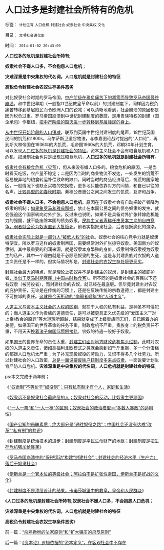# 人口过多是封建社会所特有的危机

标签： `计划生育` `人口危机` `封建社会` `奴隶社会` `中央集权` `文化` 

目录： `文明社会进化史`

时间： `2014-01-02 20:43:09`

**人口过多的危机是封建社会所特有**;

**奴隶社会不嫌人口多，不会抱怨人口危机**；

**灾难深重是中央集权的代名词，人口危机就是封建社会的特征**

**高税负令封建社会农奴生存条件恶劣**



对比奴隶社会时期的罗马帝国，[中产阶级在税负痛苦下的凋零而导致罗马帝国最终崩溃](../../../2010/11/21/基督教罗马：迫害异教，迫害异端，政教合一.md)，和中世纪早期（一般指11世纪教皇革命以前）的封建制度下，同样因为税负痛苦转移到基层贱民而令欧洲人口的锐减；可以清晰地看到，社会崩溃的原因都是因为税负过重。罗马帝国崩溃到中世纪封建制度的萎靡，是用贵族特权的封建（国企承包）作枢纽，[把中产阶级的毁灭进一步转移到基层贱民的身上](../../../2012/4/1/封建社会的生产力比奴隶社会落后.md)。

[从中世纪开始阶段的人口锐减](../../../2012/3/30/封建是统治的进步，黑暗的欧洲中世纪.md)，联系到英国中世纪封建制度的尾声，18世纪英国民间的饥荒和1800s，马尔萨斯卫道谷物法，与李嘉图论战时提出的“人口论”，再到斯大林帝国在1936年的大饥荒，毛帝国1960s的大饥荒，邓朝30年计划生育，可以发现[人口过多的危机是封建社会的特征](../../../2011/11/10/贵族不需要钱，平民根本没有权.md)。资本主义社会不会有粮食危机和人口危机，奴隶制社会也只是出现过粮食危机，**人口过多的危机就是封建社会所特有**。

[奴隶社会有粮食危机（灾荒](../../../2010/8/30/罗马帝国城市化和“出卖户籍”,粮食危机和大饥荒.md)），但从来没有嫌人口多的。粮食危机的原因，一是当时看天吃饭，农产量不稳定；二是因为当时的商业物流不发达，一处发生的饥荒不容易被异地的粮食转运补偿致命的缺口，同时当时的商品经济落后，饥荒的国家地区，一般情况下也缺乏买粮的交换物，更多地只能依靠对方的同情，和自已以往的名声。[比较典型的如春秋时期](http://blog.sina.com.cn/s/blog_59ca596401011sw3.html)，秦穆公晋惠公之间之间发生的饥荒，互济和战争。

**奴隶社会不嫌人口多，不会抱怨人口危机**。原因在于奴隶社会有自动把破产者降为奴隶的机制；[如果象罗马和雅典那样](../../../2010/9/27/罗马和罗马元老院的兴起，罗马的民主权力依据.md)，禁止在本国公民之间的债务奴隶的发生，就会强迫这个国家转向对外扩张。反过来也说明，如果不是具备对外扩张转嫁危机能力的强国，就不能废除本国的债务奴隶。[民粹主义者声称任由资本主义的自由竞争，弱者就会沦为奴隶直到大批饿死](../../../2009/2/21/进化论：死亡是为了生存，经济中的淘汰和破产.md)。前者实指奴隶社会，后者是妖魔化的渲染。

[奴隶社会实际上就是一部分人“被低人权”的社](http://hi.baidu.com/darthchn/blog/item/03720a1a84aa15148718bf0f.html)会。奴隶社会的核心竞争力就是奴隶特便宜。所以罗马这样的奴隶制帝国，需要经常对外扩张掠夺奴隶。美国南方的奴隶制，其中最重要的利润来源，就是奴隶本身繁殖的身价。奴隶制将奴隶视为奴隶主的私产，其中一个理由就是不必顾忌奴隶的生死，这是与封建贵族对农奴的人道主义责任是不一样的。但实际情况却是，[封建社会的农奴生存处境更恶劣](../../../2012/3/29/奴隶不是奴隶社会最底层的人，但可能最反动.md)。

封建社会最大的特点，就是理论上农奴并不是封建主的奴隶，是封建主的被庇护者[，类似于罗马时期客民（中国古时称食客](../../../2010/8/9/罗马的客民和奴隶的区别.md)）。所不同的是奴隶社会的客民以下还有奴隶（被劳役者），而封建社会的农奴，就已经在最底层。但毕竟封建主对农奴的庇护责任，无论是在传统的习惯上，还是在反映传统的宗教道德上，都是封建主不可推卸的责任。[这就是今天所称的“向弱者倾斜”的“人道主义](../../../2012/3/4/民粹的政治要挟；“向弱者倾斜”的民粹要挟和民族主义.md)”。

[人道主义与资本主义社会的人权的区别](../../../2009/2/24/得民心者得天下之“人权，公民权和人道主义”.md)，就在于人权的私有利益，是神圣不可侵犯的；而人道主义作为贵族的道德责任，是可以被更具正义优先级的“爱国主义”“对上帝/教会的原罪”等大道理所超越，结果就变成了上级贵族同志们，自已瞧着办的美德。如果国王的世界革命的任务不重，财政危机不严重，贵族身上的税负责任不重，不用天天[换着法子向国际惯例接轨](../../../2009/12/10/专家教授嫌中国税收太轻，“向国际接轨”.md)，农奴的待遇一般好于奴隶。

如果国王的世界革命的责任太重，[封建主们面对地方财政危机焦头烂额](../../../2012/3/24/慈禧太后是最激进的改革家之一.md)，此时对农奴的人道主义责任，诸如高福利北欧模式之类就会感到如千斤重担，多一个分蛋糕的都嫌人口危机太严重；为了补充现役奴役的劳动力，又恨不得多几个壮劳力。所以封建社会的人口政策，[总是一面说要废除户籍制度多来点奴隶](../../../2009/10/20/被制造的农民工不是移民.md)，一面说要计划生育严防人口危机。**灾难深重是中央集权的代名词，人口危机就是封建社会的特征**。

ps:本文完成于两年前；

《[“奴隶制”不等价于“奴役制”；只有私有制才有个人，家庭和生活](../../../2012/3/29/“奴隶制”不只是“奴役制”.md)》

《[奴隶远不是奴隶社会最底层的人；奴隶对社会的反动，比奴隶主更顽固](../../../2012/3/29/奴隶不是奴隶社会最底层的人，但可能最反动.md)》

《[“一人一票”和“一人一枪”的区别；奴隶社会的政治模型＝“多数人暴政”的适用性](../../../2012/3/30/“一人一票”的多数人暴政和“一人一枪”的自治.md)》

《[国产公知的愚昧素质；绝大部分是“通往奴役之路”；中国社会还没有达成“改革”“私有制”的共识](../../../2012/3/30/国产公知普遍愚昧，仅有“改变”的共识；.md)》

《[封建制度是统治技术的进步；封建制度是平民生命财产的地狱；封建制度是把生存危机强加给贱民](../../../2012/3/30/封建是统治的进步，黑暗的欧洲中世纪.md)》

《[罗马帝国崩溃中的“保税运动”构建“封建社会”；封建社会的经济水平（生产力）落后于奴隶社会](../../../2012/4/1/封建社会的生产力比奴隶社会落后.md)》

《[伊斯兰是一个官本位的等级社会；阿拉伯不是扩张性帝国，伊斯兰不是好战的文化](../../../2012/4/1/阿拉伯不是扩张性帝国，伊斯兰不是好战的文化.md)》

《[封建制度不是顶层设计的结果，卡诺莎城堡中的教皇，皇帝和人民群众](../../../2012/4/1/封建制度不是顶层设计的结果，中世纪德国是人民共和国.md)》

《**人口过多的危机是封建社会所特有**;**奴隶社会不嫌人口多，不会抱怨人口危机**；

**灾难深重是中央集权的代名词，人口危机就是封建社会的特征**

**高税负令封建社会农奴生存条件恶劣**》



前一篇：[“杀鸡儆猴的法家原则”和“扩大镇压的肃反原则”](../../../2014/1/1/“杀鸡儆猴的法家原则”和“扩大镇压的肃反原则”.md)

后一篇：[《资本论》逻辑依据的“资本定义”，在客观社会中不存在](../../../2014/1/2/《资本论》逻辑依据的“资本定义”，在客观社会中不存在.md)